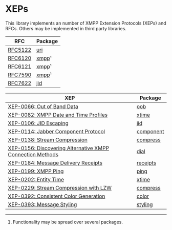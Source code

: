 # XEPs

This library implements an number of XMPP Extension Protocols (XEPs) and RFCs.
Others may be implemented in third party libraries.

| RFC       | Package     |
| ----------| ----------- |
| [RFC5122] | [uri]       |
| [RFC6120] | [xmpp]¹     |
| [RFC6121] | [xmpp]¹     |
| [RFC7590] | [xmpp]¹     |
| [RFC7622] | [jid]       |

| XEP                                                         | Package     |
| ----------------------------------------------------------- | ----------- |
| [XEP-0066: Out of Band Data]                                | [oob]       |
| [XEP-0082: XMPP Date and Time Profiles]                     | [xtime]     |
| [XEP-0106: JID Escaping]                                    | [jid]       |
| [XEP-0114: Jabber Component Protocol]                       | [component] |
| [XEP-0138: Stream Compression]                              | [compress]  |
| [XEP-0156: Discovering Alternative XMPP Connection Methods] | [dial]      |
| [XEP-0184: Message Delivery Receipts]                       | [receipts]  |
| [XEP-0199: XMPP Ping]                                       | [ping]      |
| [XEP-0202: Entity Time]                                     | [xtime]     |
| [XEP-0229: Stream Compression with LZW]                     | [compress]  |
| [XEP-0392: Consistent Color Generation]                     | [color]     |
| [XEP-0393: Message Styling]                                 | [styling]   |

---

1. Functionality may be spread over several packages.

[RFC5122]: https://tools.ietf.org/html/rfc5122
[RFC6120]: https://tools.ietf.org/html/rfc6120
[RFC6121]: https://tools.ietf.org/html/rfc6121
[RFC7590]: https://tools.ietf.org/html/rfc7590
[RFC7622]: https://tools.ietf.org/html/rfc7622

[XEP-0066: Out of Band Data]: https://xmpp.org/extensions/xep-0066.html
[XEP-0082: XMPP Date and Time Profiles]: https://xmpp.org/extensions/xep-0030.html
[XEP-0106: JID Escaping]: https://xmpp.org/extensions/xep-0106.html
[XEP-0114: Jabber Component Protocol]: https://xmpp.org/extensions/xep-0114.html
[XEP-0138: Stream Compression]: https://xmpp.org/extensions/xep-0138.html
[XEP-0156: Discovering Alternative XMPP Connection Methods]: https://xmpp.org/extensions/xep-0156
[XEP-0184: Message Delivery Receipts]: https://xmpp.org/extensions/xep-0184.html
[XEP-0199: XMPP Ping]: https://xmpp.org/extensions/xep-0199.html
[XEP-0202: Entity Time]: https://xmpp.org/extensions/xep-0202.html
[XEP-0229: Stream Compression with LZW]: https://xmpp.org/extensions/xep-0229.html
[XEP-0392: Consistent Color Generation]: https://xmpp.org/extensions/xep-0392.html
[XEP-0393: Message Styling]: https://xmpp.org/extensions/xep-0393.html

[color]: https://pkg.go.dev/mellium.im/xmpp/color
[component]: https://pkg.go.dev/mellium.im/xmpp/component
[compress]: https://pkg.go.dev/mellium.im/xmpp/compress
[dial]: https://pkg.go.dev/mellium.im/xmpp/dial
[jid]: https://pkg.go.dev/mellium.im/xmpp/jid
[oob]: https://pkg.go.dev/mellium.im/xmpp/oob
[ping]: https://pkg.go.dev/mellium.im/xmpp/ping
[receipts]: https://pkg.go.dev/mellium.im/xmpp/receipts
[stream]: https://pkg.go.dev/mellium.im/xmpp/stream
[styling]: https://pkg.go.dev/mellium.im/xmpp/styling
[uri]: https://pkg.go.dev/mellium.im/xmpp/uri
[xmpp]: https://pkg.go.dev/mellium.im/xmpp/xmpp
[xtime]: https://pkg.go.dev/mellium.im/xmpp/xtime
